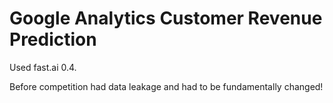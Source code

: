 # Google Analytics Customer Revenue Prediction
Used fast.ai 0.4.

Before competition had data leakage and had to be fundamentally changed!
